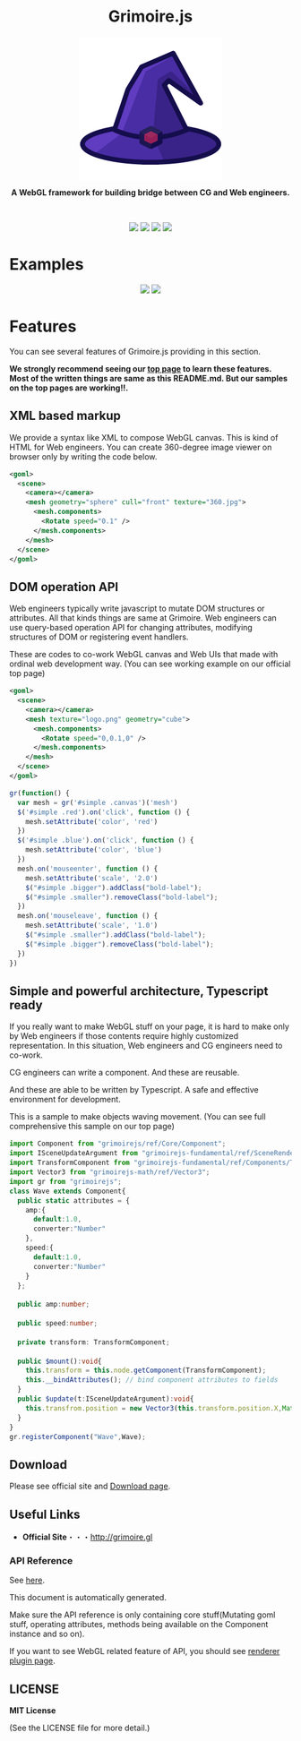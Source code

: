 <h1 align="center">Grimoire.js</h1>
<p align="center"><img src="./.github/symbol-logo.png" width="256" align="center" /></p>

<p align="center"><strong>A WebGL framework for building bridge between CG and Web engineers.</strong></p>

<br/>
<p align="center">
<a href="https://circleci.com/gh/GrimoireGL/GrimoireJS"><img src="https://circleci.com/gh/GrimoireGL/GrimoireJS.svg?style=svg"/></a>
<a href="https://github.com/GrimoireGL/GrimoireJS/blob/develop/LICENSE"><img src="https://img.shields.io/badge/license-MIT-blue.svg"/></a>
<a href="https://david-dm.org/GrimoireGL/GrimoireJS.svg"><img src="https://david-dm.org/GrimoireGL/GrimoireJS.svg"/></a>
<a href="https://greenkeeper.io/"><img src="https://badges.greenkeeper.io/GrimoireGL/GrimoireJS.svg"/></a>
</p>

# Examples
<p align="center">
<a href="http://sushi.grimoire.gl"><img src="https://i.gyazo.com/ec1045e07300351fa1f964e975f71369.gif"/></a>
<a href="http://jsdo.it/cx20/iKjH"><img height="174" src="https://i.gyazo.com/8dd870e0a2f94e89744f52f3063cdcd2.gif"/></a>
</p>

# Features

You can see several features of Grimoire.js providing in this section.  

**We strongly recommend seeing our [top page](http://grimoire.gl) to learn these features. Most of the written things are same as this README.md. But our samples on the top pages are working!!.**

## XML based markup

We provide a syntax like XML to compose WebGL canvas. This is kind of HTML for Web engineers.
You can create 360-degree image viewer on browser only by writing the code below.

```xml
<goml>
  <scene>
    <camera></camera>
    <mesh geometry="sphere" cull="front" texture="360.jpg">
      <mesh.components>
        <Rotate speed="0.1" />
      </mesh.components>
    </mesh>
  </scene>
</goml>
```

## DOM operation API

Web engineers typically write javascript to mutate DOM structures or attributes. All that kinds things are same at Grimoire. Web engineers can use query-based operation API for changing attributes, modifying structures of DOM or registering event handlers.

These are codes to co-work WebGL canvas and Web UIs that made with ordinal web development way. (You can see working example on our official top page)

```xml
<goml>
  <scene>
    <camera></camera>
    <mesh texture="logo.png" geometry="cube">
      <mesh.components>
        <Rotate speed="0,0.1,0" />
      </mesh.components>
    </mesh>
  </scene>
</goml>
```

```js
gr(function() {
  var mesh = gr('#simple .canvas')('mesh')
  $('#simple .red').on('click', function () {
    mesh.setAttribute('color', 'red')
  })
  $('#simple .blue').on('click', function () {
    mesh.setAttribute('color', 'blue')
  })
  mesh.on('mouseenter', function () {
    mesh.setAttribute('scale', '2.0')
    $("#simple .bigger").addClass("bold-label");
    $("#simple .smaller").removeClass("bold-label");
  })
  mesh.on('mouseleave', function () {
    mesh.setAttribute('scale', '1.0')
    $("#simple .smaller").addClass("bold-label");
    $("#simple .bigger").removeClass("bold-label");
  })
})
```

## Simple and powerful architecture, Typescript ready

If you really want to make WebGL stuff on your page, it is hard to make only by Web engineers if those contents require highly customized representation. In this situation, Web engineers and CG engineers need to co-work.

CG engineers can write a component. And these are reusable.

And these are able to be written by Typescript. A safe and effective environment for development.

This is a sample to make objects waving movement. (You can see full comprehensive this sample on our top page)

```ts
import Component from "grimoirejs/ref/Core/Component";
import ISceneUpdateArgument from "grimoirejs-fundamental/ref/SceneRenderer/ISceneUpdateArgument";
import TransformComponent from "grimoirejs-fundamental/ref/Components/TransformComponent";
import Vector3 from "grimoirejs-math/ref/Vector3";
import gr from "grimoirejs";
class Wave extends Component{
  public static attributes = {
    amp:{
      default:1.0,
      converter:"Number"
    },
    speed:{
      default:1.0,
      converter:"Number"
    }
  };

  public amp:number;

  public speed:number;

  private transform: TransformComponent;

  public $mount():void{
    this.transform = this.node.getComponent(TransformComponent);
    this.__bindAttributes(); // bind component attributes to fields
  }
  public $update(t:ISceneUpdateArgument):void{
    this.transfrom.position = new Vector3(this.transform.position.X,Math.sin(this.speed * t.timer.timeInSecound) * this.amp,this.transform.position.Z);
  }
}
gr.registerComponent("Wave",Wave);
```

## Download

Please see official site and [Download page](https://grimoire.gl/guide/1_essentials/01_installation.html).

## Useful Links

* **Official Site**・・・http://grimoire.gl

### API Reference

See [here](https://api.grimoire.gl/core).

This document is automatically generated. 

<!--DOCUMENT STAMP-->

Make sure the API reference is only containing core stuff(Mutating goml stuff, operating attributes, methods being available on the Component instance and so on).

If you want to see WebGL related feature of API, you should see [renderer plugin page](https://api.grimoire.gl/grimoirejs-fundamental).

## LICENSE

**MIT License**

(See the LICENSE file for more detail.)
